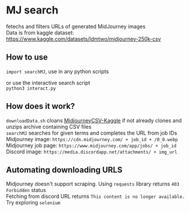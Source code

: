 # MJ search
fetechs and filters URLs of generated MidJourney images <br />
Data is from kaggle dataset: https://www.kaggle.com/datasets/ldmtwo/midjourney-250k-csv

## How to use
`import searchMJ`, use in any python scripts <br />

or use the interactive search script <br />
`python3 interact.py`

## How does it work?
`downloadData.sh` cloans [MidjourneyCSV-Kaggle](https://github.com/JustinJiangNext/MidjourneyCSV-Kaggle) if not already clones and unzips archive containing CSV files <br />
`searchMJ` searches for given terms and completes the URL from job IDs <br />
  Midjourney image: `https://cdn.midjourney.com/ + job_id + /0_0.webp` <br />
  Midjourney job page: `https://www.midjourney.com/app/jobs/ + job_id` <br />
  Discord image: `https://media.discordapp.net/attachments/ + img_url` <br />
  

## Automating downloading URLS
Midjourney doesn't support scraping. Using `requests` library returns `403 Forbidden` status <br />
Fetching from discord URL returns `This content is no longer available.` <br />
Try exploring `selenium`
